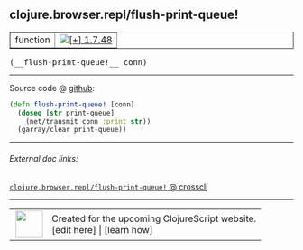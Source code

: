 ## clojure.browser.repl/flush-print-queue!



 <table border="1">
<tr>
<td>function</td>
<td><a href="https://github.com/cljsinfo/cljs-api-docs/tree/1.7.48"><img valign="middle" alt="[+] 1.7.48" title="Added in 1.7.48" src="https://img.shields.io/badge/+-1.7.48-lightgrey.svg"></a> </td>
</tr>
</table>


 <samp>
(__flush-print-queue!__ conn)<br>
</samp>

---







Source code @ [github](https://github.com/clojure/clojurescript/blob/r1.8.34/src/main/cljs/clojure/browser/repl.cljs#L33-L36):

```clj
(defn flush-print-queue! [conn]
  (doseq [str print-queue]
    (net/transmit conn :print str))
  (garray/clear print-queue))
```

<!--
Repo - tag - source tree - lines:

 <pre>
clojurescript @ r1.8.34
└── src
    └── main
        └── cljs
            └── clojure
                └── browser
                    └── <ins>[repl.cljs:33-36](https://github.com/clojure/clojurescript/blob/r1.8.34/src/main/cljs/clojure/browser/repl.cljs#L33-L36)</ins>
</pre>

-->

---



###### External doc links:

[`clojure.browser.repl/flush-print-queue!` @ crossclj](http://crossclj.info/fun/clojure.browser.repl.cljs/flush-print-queue%21.html)<br>

---

 <table>
<tr><td>
<img valign="middle" align="right" width="48px" src="http://i.imgur.com/Hi20huC.png">
</td><td>
Created for the upcoming ClojureScript website.<br>
[edit here] | [learn how]
</td></tr></table>

[edit here]:https://github.com/cljsinfo/cljs-api-docs/blob/master/cljsdoc/clojure.browser.repl/flush-print-queueBANG.cljsdoc
[learn how]:https://github.com/cljsinfo/cljs-api-docs/wiki/cljsdoc-files

<!--

This information was too distracting to show to readers, but I'll leave it
commented here since it is helpful to:

- pretty-print the data used to generate this document
- and show how to retrieve that data



The API data for this symbol:

```clj
{:ns "clojure.browser.repl",
 :name "flush-print-queue!",
 :type "function",
 :signature ["[conn]"],
 :source {:code "(defn flush-print-queue! [conn]\n  (doseq [str print-queue]\n    (net/transmit conn :print str))\n  (garray/clear print-queue))",
          :title "Source code",
          :repo "clojurescript",
          :tag "r1.8.34",
          :filename "src/main/cljs/clojure/browser/repl.cljs",
          :lines [33 36]},
 :full-name "clojure.browser.repl/flush-print-queue!",
 :full-name-encode "clojure.browser.repl/flush-print-queueBANG",
 :history [["+" "1.7.48"]]}

```

Retrieve the API data for this symbol:

```clj
;; from Clojure REPL
(require '[clojure.edn :as edn])
(-> (slurp "https://raw.githubusercontent.com/cljsinfo/cljs-api-docs/catalog/cljs-api.edn")
    (edn/read-string)
    (get-in [:symbols "clojure.browser.repl/flush-print-queue!"]))
```

-->
